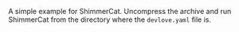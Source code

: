 A simple example for ShimmerCat. Uncompress the archive
and run ShimmerCat from the directory where the `devlove.yaml`
file is.
